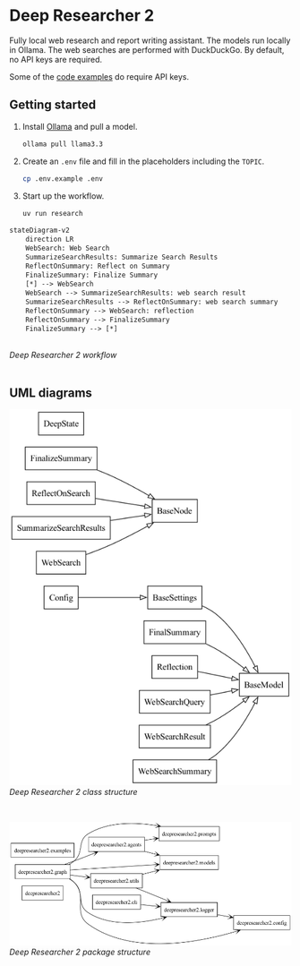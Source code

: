 # Deep Researcher 2

Fully local web research and report writing assistant. The models run locally in Ollama. The web searches are performed with DuckDuckGo. By default, no API keys are required.

Some of the [code examples](tests/) do require API keys.

## Getting started
1. Install [Ollama](https://ollama.com) and pull a model.
   ```bash
   ollama pull llama3.3
   ```
2. Create an `.env` file and fill in the placeholders including the `TOPIC`.
   ```bash
   cp .env.example .env
   ```
3. Start up the workflow.
   ```bash
   uv run research
   ```

``` mermaid
stateDiagram-v2
    direction LR
    WebSearch: Web Search
    SummarizeSearchResults: Summarize Search Results
    ReflectOnSummary: Reflect on Summary
    FinalizeSummary: Finalize Summary
    [*] --> WebSearch
    WebSearch --> SummarizeSearchResults: web search result
    SummarizeSearchResults --> ReflectOnSummary: web search summary
    ReflectOnSummary --> WebSearch: reflection
    ReflectOnSummary --> FinalizeSummary
    FinalizeSummary --> [*]
```
<br>*Deep Researcher 2 workflow*
<br>
<br>

## UML diagrams

![class diagram](./uml/classes.png "Deep Researcher 2 class structure")
<br>*Deep Researcher 2 class structure*

<br>

![package diagram](./uml/packages.png "Deep Researcher 2 package structure")
<br>*Deep Researcher 2 package structure*

<br>
<br>
